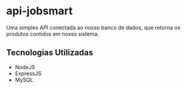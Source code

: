 # api-jobsmart

Uma simples API conectada ao nosso banco de dados, que retorna os produtos contidos em nosso sistema.

## Tecnologias Utilizadas
- NodeJS
- ExpressJS
- MySQL
